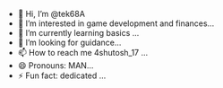 - 👋 Hi, I’m @tek68A
- 👀 I’m interested in game development and finances...
- 🌱 I’m currently learning basics ...
- 💞️ I’m looking for guidance...
- 📫 How to reach me 4shutosh_17 ...
- 😄 Pronouns: MAN...
- ⚡ Fun fact: dedicated ...

<!---
tek68A/tek68A is a ✨ special ✨ repository because its `README.md` (this file) appears on your GitHub profile.
You can click the Preview link to take a look at your changes.
--->

